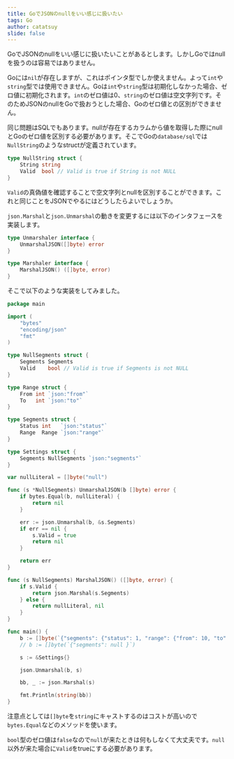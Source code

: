 ```yaml
---
title: GoでJSONのnullをいい感じに扱いたい
tags: Go
author: catatsuy
slide: false
---
```

GoでJSONのnullをいい感じに扱いたいことがあるとします。しかしGoではnullを扱うのは容易ではありません。

Goには`nil`が存在しますが、これはポインタ型でしか使えません。よって`int`や`string`型では使用できません。Goは`int`や`string`型は初期化しなかった場合、ゼロ値に初期化されます。`int`のゼロ値は0、`string`のゼロ値は空文字列です。そのためJSONのnullをGoで扱おうとした場合、Goのゼロ値との区別ができません。

同じ問題はSQLでもあります。nullが存在するカラムから値を取得した際にnullとGoのゼロ値を区別する必要があります。そこでGoの`database/sql`では`NullString`のようなstructが定義されています。

```go
type NullString struct {
	String string
	Valid  bool // Valid is true if String is not NULL
}
```

`Valid`の真偽値を確認することで空文字列とnullを区別することができます。これと同じことをJSONでやるにはどうしたらよいでしょうか。

`json.Marshal`と`json.Unmarshal`の動きを変更するには以下のインタフェースを実装します。

```go:interface.go
type Unmarshaler interface {
	UnmarshalJSON([]byte) error
}

type Marshaler interface {
	MarshalJSON() ([]byte, error)
}
```

そこで以下のような実装をしてみました。

```go
package main

import (
	"bytes"
	"encoding/json"
	"fmt"
)

type NullSegments struct {
	Segments Segments
	Valid    bool // Valid is true if Segments is not NULL
}

type Range struct {
	From int `json:"from"`
	To   int `json:"to"`
}

type Segments struct {
	Status int   `json:"status"`
	Range  Range `json:"range"`
}

type Settings struct {
	Segments NullSegments `json:"segments"`
}

var nullLiteral = []byte("null")

func (s *NullSegments) UnmarshalJSON(b []byte) error {
	if bytes.Equal(b, nullLiteral) {
		return nil
	}

	err := json.Unmarshal(b, &s.Segments)
	if err == nil {
		s.Valid = true
		return nil
	}

	return err
}

func (s NullSegments) MarshalJSON() ([]byte, error) {
	if s.Valid {
		return json.Marshal(s.Segments)
	} else {
		return nullLiteral, nil
	}
}

func main() {
	b := []byte(`{"segments": {"status": 1, "range": {"from": 10, "to": 20}}}`)
	// b := []byte(`{"segments": null }`)

	s := &Settings{}

	json.Unmarshal(b, s)

	bb, _ := json.Marshal(s)

	fmt.Println(string(bb))
}
```

注意点としては`[]byte`を`string`にキャストするのはコストが高いので`bytes.Equal`などのメソッドを使います。

`bool`型のゼロ値は`false`なので`null`が来たときは何もしなくて大丈夫です。`null`以外が来た場合に`Valid`をtrueにする必要があります。

